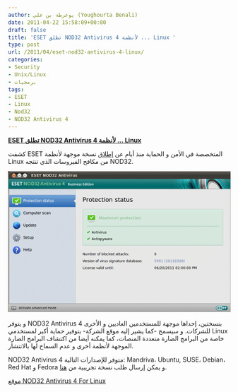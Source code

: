 ```yaml
---
author: يوغرطة بن علي (Youghourta Benali)
date: 2011-04-22 15:58:09+00:00
draft: false
title: 'ESET تطلق NOD32 Antivirus 4 لأنظمة ... Linux '
type: post
url: /2011/04/eset-nod32-antivirus-4-linux/
categories:
- Security
- Unix/Linux
- برمجيات
tags:
- ESET
- Linux
- Nod32
- NOD32 Antivirus 4
---
```


[**ESET تطلق NOD32 Antivirus 4 لأنظمة ... Linux**](https://www.it-scoop.com/2011/04/eset-nod32-antivirus-4-linux/)


كشفت ESET المتخصصة في الأمن و الحماية منذ أيام عن [إطلاق](http://www.eset.com/about/press/articles/article/eset-announces-eset-nod32-antivirus-for-linux/) نسخة موجهة لأنظمة Linux من مكافح الفيروسات الذي تنتجه NOD32.



[![](EAV-Linux-press-600x380.png )
](https://www.it-scoop.com/2011/04/eset-nod32-antivirus-4-linux/)

و يتوفر NOD32 Antivirus 4 بنسختين، إحداها موجهة للمستخدمين العاديين و الأخرى للشركات. و سيسمح -كما يشير إليه موقع الشركة- بتوفير حماية أكبر لمستخدمي Linux خاصة من البرامج الضارة متعددة المنصات، كما يمكنه أيضا من اكتشاف البرامج الضارة الموجهة لأنظمة أخرى و عدم السماح لها بالانتشار.

NOD32 Antivirus 4 متوفر للإصدارات التالية: Mandriva، Ubuntu, SUSE، Debian،   Red Hat و Fedora و يمكن إرسال طلب نسخة تجريبية من [هنا](http://www.eset.com/download/business/detail/family/69/).

[موقع NOD32 Antivirus 4 For Linux](http://www.eset.com/linux)


